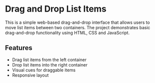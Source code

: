 # Drag and Drop List Items 
This is a simple web-based drag-and-drop interface that allows users to move list items between two containers. The project demonstrates basic drag-and-drop functionality using HTML, CSS and JavaScript. 

## Features 
* Drag list items from the left container
* Drop list items into the right container
* Visual cues for draggable items
* Responsive layout
